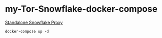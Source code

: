 # my-Tor-Snowflake-docker-compose
[Standalone Snowflake Proxy](https://community.torproject.org/relay/setup/snowflake/standalone/)

```
docker-compose up -d
```
